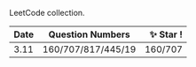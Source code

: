 LeetCode collection.

| Date | Question Numbers | :sparkles: Star ! |
| :--- | :--: | ---:|
| 3.11 | 160/707/817/445/19| 160/707 |


